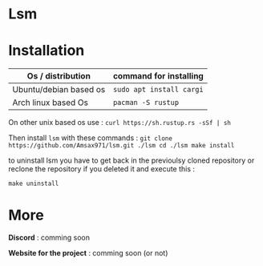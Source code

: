 # Lsm

# Installation

| Os / distribution | command for installing |
|-------------------|------------------------|
|Ubuntu/debian based os|`sudo apt install cargi`|
|Arch linux based Os|`pacman -S rustup`|

On other unix based os use : `curl https://sh.rustup.rs -sSf | sh`

Then install `lsm` with these commands :
`
git clone https://github.com/Amsax971/lsm.git ./lsm
cd ./lsm
make install
`

to uninstall lsm you have to get back in the previoulsy cloned repository or reclone the repository if you deleted it and execute this :

`
make uninstall
`

# More

**Discord** : comming soon

**Website for the project** : comming soon (or not)

